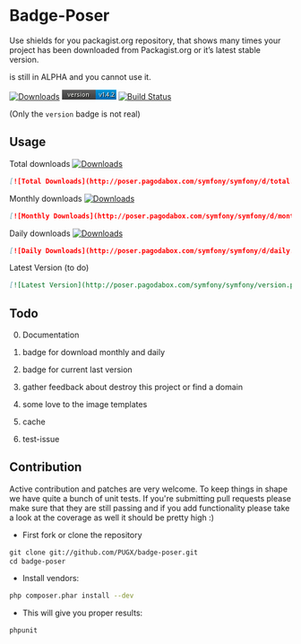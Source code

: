 Badge-Poser
===========

Use shields for you packagist.org repository, that shows many times your project has been downloaded from Packagist.org
or it’s latest stable version.

is still in ALPHA and you cannot use it.



[![Downloads](http://poser.pagodabox.com/symfony/symfony/d/total.png)](https://packagist.org/pugx/badge-poser) [![Latest Version](version.png)](https://packagist.org/pugx/badge-poser)
[![Build Status](https://secure.travis-ci.org/PUGX/badge-poser.png)](http://travis-ci.org/PUGX/badge-poser)

(Only the `version` badge is not real)

## Usage

Total downloads [![Downloads](http://poser.pagodabox.com/symfony/symfony/d/total.png)](https://packagist.org/pugx/badge-poser)
```md
[![Total Downloads](http://poser.pagodabox.com/symfony/symfony/d/total.png)](https://packagist.org/symfony/symfony)
```

Monthly downloads [![Downloads](http://poser.pagodabox.com/symfony/symfony/d/monthly.png)](https://packagist.org/symfony/symfony)
```md
[![Monthly Downloads](http://poser.pagodabox.com/symfony/symfony/d/monthly.png)](https://packagist.org/symfony/symfony)
```

Daily downloads  [![Downloads](http://poser.pagodabox.com/symfony/symfony/d/daily.png)](https://packagist.org/symfony/symfony)
```md
[![Daily Downloads](http://poser.pagodabox.com/symfony/symfony/d/daily.png)](https://packagist.org/symfony/symfony)
```

Latest Version (to do)
```md
[![Latest Version](http://poser.pagodabox.com/symfony/symfony/version.png](https://packagist.org/symfony/symfony)
```

## Todo

0. Documentation

1. badge for download monthly and daily

2. badge for current last version

3. gather feedback about destroy this project or find a domain

4. some love to the image templates

5. cache

6. test-issue

## Contribution

Active contribution and patches are very welcome.
To keep things in shape we have quite a bunch of unit tests. If you're submitting pull requests please
make sure that they are still passing and if you add functionality please
take a look at the coverage as well it should be pretty high :)

- First fork or clone the repository

```
git clone git://github.com/PUGX/badge-poser.git
cd badge-poser
```

- Install vendors:

``` bash
php composer.phar install --dev
```

- This will give you proper results:

``` bash
phpunit
```

